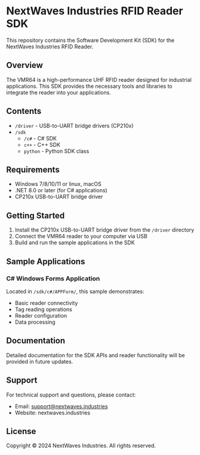 # NextWaves Industries RFID Reader SDK

This repository contains the Software Development Kit (SDK) for the NextWaves Industries RFID Reader.

## Overview

The VMR64 is a high-performance UHF RFID reader designed for industrial applications. This SDK provides the necessary tools and libraries to integrate the reader into your applications.

## Contents

- `/driver` - USB-to-UART bridge drivers (CP210x)
- `/sdk`
  - `/c#` - C# SDK
  - `c++` - C++ SDK
  - `python` - Python SDK class

## Requirements

- Windows 7/8/10/11 or linux, macOS
- .NET 8.0 or later (for C# applications)
- CP210x USB-to-UART bridge driver

## Getting Started

1. Install the CP210x USB-to-UART bridge driver from the `/driver` directory
2. Connect the VMR64 reader to your computer via USB
3. Build and run the sample applications in the SDK

## Sample Applications

### C# Windows Forms Application
Located in `/sdk/c#/APPForm/`, this sample demonstrates:
- Basic reader connectivity
- Tag reading operations
- Reader configuration
- Data processing

## Documentation

Detailed documentation for the SDK APIs and reader functionality will be provided in future updates.

## Support

For technical support and questions, please contact:
- Email: support@nextwaves.industries
- Website: nextwaves.industries

## License

Copyright © 2024 NextWaves Industries. All rights reserved.
